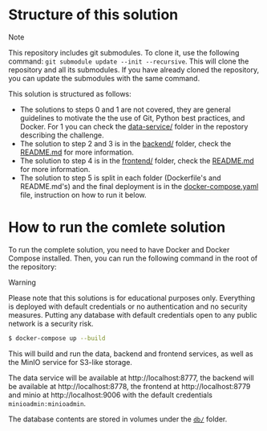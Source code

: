 # Structure of this solution

> [!NOTE]
> This repository includes git submodules. To clone it, use the following command: `git submodule update --init --recursive`. This will clone the repository and all its submodules. If you have already cloned the repository, you can update the submodules with the same command.

This solution is structured as follows:
- The solutions to steps 0 and 1 are not covered, they are general guidelines to motivate the the use of Git, Python best practices, and Docker. For 1 you can check the [data-service/](https://github.com/jfaldanam/py_challenge/tree/master/data-service) folder in the repostory describing the challenge.
- The solution to step 2 and 3 is in the [backend/](backend/) folder, check the [README.md](backend/README.md) for more information.
- The solution to step 4 is in the [frontend/](frontend/) folder, check the [README.md](frontend/README.md) for more information.
- The solution to step 5 is split in each folder (Dockerfile's and README.md's) and the final deployment is in the [docker-compose.yaml](docker-compose.yaml) file, instruction on how to run it below.

# How to run the comlete solution
To run the complete solution, you need to have Docker and Docker Compose installed. Then, you can run the following command in the root of the repository:


> [!WARNING]
> Please note that this solutions is for educational purposes only. Everything is deployed with default credentials or no authentication and no security measures.
> Putting any database with default credentials open to any public network is a security risk.

```bash
$ docker-compose up --build
```
This will build and run the data, backend and frontend services, as well as the MinIO service for S3-like storage.

The data service will be available at http://localhost:8777, the backend will be available at http://localhost:8778, the frontend at http://localhost:8779 and minio at http://localhost:9006 with the default credentials `minioadmin:minioadmin`.

The database contents are stored in volumes under the [`db/`](db/) folder.